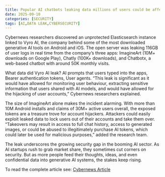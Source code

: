```yaml
---
title: Popular AI chatbots leaking data millions of users could be affected
date: 2025-09-10
categories: [SECURITY]
tags: [AI,DATA LEAK,CYBERSECURITY]
---
```


Cybernews researchers discovered an unprotected Elasticsearch instance linked to Vyro AI, the company behind some of the most downloaded generative AI tools on Android and iOS. The open server was leaking 116GB of user logs in real time from the company’s three apps: ImagineArt (10M+ downloads on Google Play), Chatly (100K+ downloads), and Chatbotx, a web-based chatbot with around 50K monthly visits.

What data did Vyro AI leak? AI prompts that users typed into the apps, Bearer authentication tokens, User agents. “This leak is significant as it would have allowed for monitoring user behaviour, extracting sensitive information that users shared with AI models, and would have allowed for the hijacking of user accounts,” Cybernews researchers explained.

The size of ImagineArt alone makes the incident alarming. With more than 10M Android installs and claims of 30M+ active users overall, the exposed tokens are a treasure trove for account hijackers. Attackers could easily exploit leaked data to lock users out of their accounts and take them over. “Takeovers may result in access to full chat history, access to generated images, or could be abused to illegitimately purchase AI tokens, which could later be used for malicious purposes,” added the research team.

The leak underscores the growing security gap in the booming AI sector. As AI startups rush to grab market share, they sometimes cut corners on security. But as more people feed their thoughts, ideas, and even confidential data into generative AI systems, the stakes keep rising.

To read the complete article see: [Cybernews Article](https://cybernews.com/security/ai-chatbots-vyro-data-leak/) 